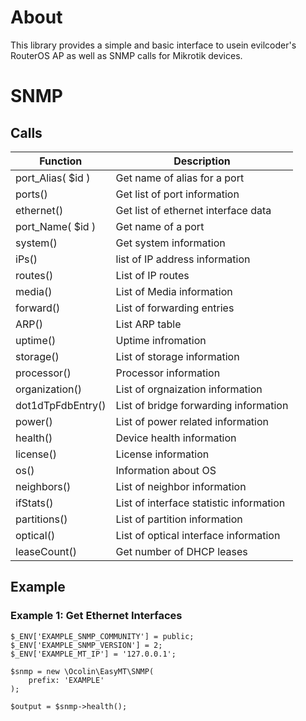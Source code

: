 # About
This library provides a simple and basic interface to usein evilcoder's RouterOS AP as well as SNMP calls for Mikrotik devices.

# SNMP

## Calls

| Function | Description |
| -------- | ----------- |
| port_Alias( $id ) | Get name of alias for a port |
| ports() | Get list of port information |
| ethernet() | Get list of ethernet interface data |
| port_Name( $id ) | Get name of a port |
| system() | Get system information |
| iPs() | list of IP address information |
| routes() | List of IP routes |
| media() | List of Media information |
| forward() | List of forwarding entries |
| ARP() | List ARP table |
| uptime() | Uptime infromation |
| storage() | List of storage information |
| processor() | Processor information |
| organization() | List of orgnaization information |
| dot1dTpFdbEntry() | List of bridge forwarding information |
| power() | List of power related information |
| health() | Device health information |
| license() | License information |
| os() | Information about OS |
| neighbors() | List of neighbor information |
| ifStats() | List of interface statistic information |
| partitions() | List of partition information |
| optical() | List of optical interface information |
| leaseCount() | Get number of DHCP leases |

## Example

### Example 1: Get Ethernet Interfaces

```
$_ENV['EXAMPLE_SNMP_COMMUNITY'] = public;
$_ENV['EXAMPLE_SNMP_VERSION'] = 2;
$_ENV['EXAMPLE_MT_IP'] = '127.0.0.1';

$snmp = new \Ocolin\EasyMT\SNMP(
    prefix: 'EXAMPLE'
);

$output = $snmp->health();
```